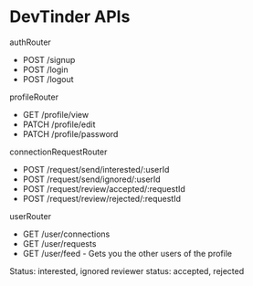 # DevTinder APIs

authRouter

- POST /signup
- POST /login
- POST /logout

profileRouter

- GET /profile/view
- PATCH /profile/edit
- PATCH /profile/password

connectionRequestRouter

- POST /request/send/interested/:userId
- POST /request/send/ignored/:userId
- POST /request/review/accepted/:requestId
- POST /request/review/rejected/:requestId

userRouter

- GET /user/connections
- GET /user/requests
- GET /user/feed - Gets you the other users of the profile

Status: interested, ignored
reviewer status: accepted, rejected
